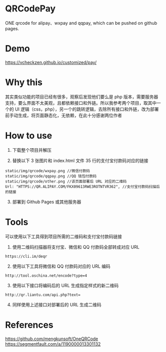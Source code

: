 # QRCodePay
ONE qrcode for alipay、wxpay and qqpay, which can be pushed on github pages.

# Demo
https://vcheckzen.github.io/customized/pay/

# Why this
其实类似功能的项目已经有很多，观察后发现他们要么是 php 版本，需要服务器支持，要么界面不太美观，且都依赖接口和外链。所以我参考两个项目，取其中一个的 UI 逻辑（css，php），另一个的跳转逻辑，去除所有接口和外链，改为部署前手动生成，将页面静态化，无依赖，在此十分感谢两位作者

# How to use
1. 下载整个项目并解压

2. 替换以下 3 张图片和 index.html 文件 35 行的支付宝付款码对应的链接

```
static/img/qrcode/wxpay.png //微信付款码
static/img/qrcode/qqpay.png //QQ 钱包付款码
static/img/qrcode/other.png //该页面部署后 URL 对应的二维码
Url: "HTTPS://QR.ALIPAY.COM/FKX09613RWE3ROTNTVR362", //支付宝付款码扫描后的链接
```

3. 部署到 Github Pages 或其他服务器

# Tools
可以使用以下工具得到项目所需的二维码和支付宝付款码链接

1. 使用二维码扫描器将支付宝、微信和 QQ 付款码全部转成对应 URL

```
https://cli.im/deqr
```

2. 使用以下工具将微信和 QQ 付款码对应的 URL 编码

```
http://tool.oschina.net/encode?type=4
```

3. 使用以下接口将编码后的 URL 生成指定样式的新二维码

```
http://qr.liantu.com/api.php?text=
```
4. 同样使用上述接口对部署后的 URL 生成二维码

# References
https://github.com/mengkunsoft/OneQRCode
<br>
https://segmentfault.com/a/1190000013301132

